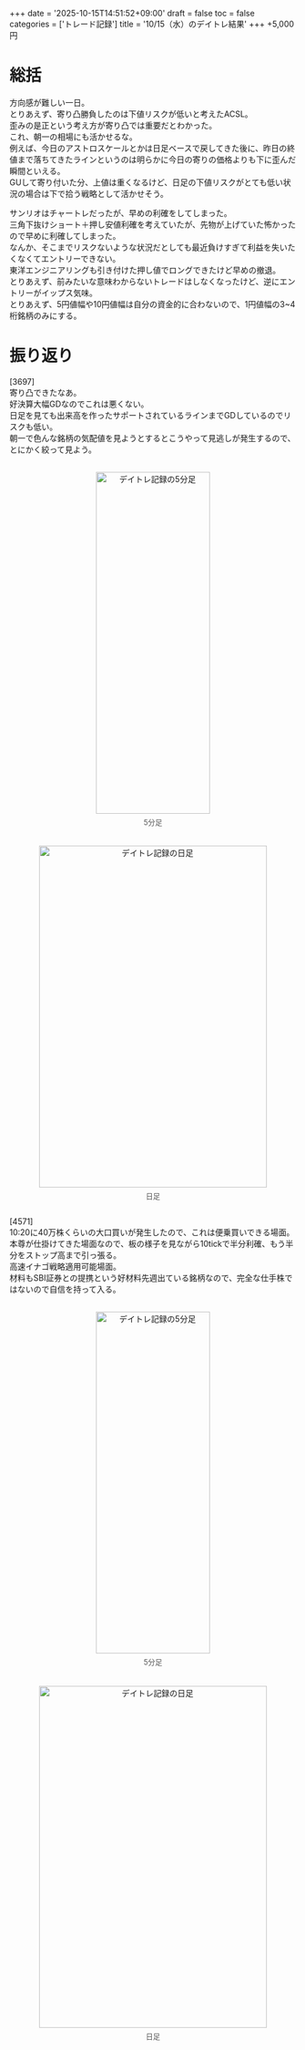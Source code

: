 +++
date = '2025-10-15T14:51:52+09:00'
draft = false
toc = false
categories = ['トレード記録']
title = '10/15（水）のデイトレ結果'
+++
+5,000円

# 総括
方向感が難しい一日。  
とりあえず、寄り凸勝負したのは下値リスクが低いと考えたACSL。  
歪みの是正という考え方が寄り凸では重要だとわかった。  
これ、朝一の相場にも活かせるな。  
例えば、今日のアストロスケールとかは日足ベースで戻してきた後に、昨日の終値まで落ちてきたラインというのは明らかに今日の寄りの価格よりも下に歪んだ瞬間といえる。  
GUして寄り付いた分、上値は重くなるけど、日足の下値リスクがとても低い状況の場合は下で拾う戦略として活かせそう。  

サンリオはチャートレだったが、早めの利確をしてしまった。  
三角下抜けショート＋押し安値利確を考えていたが、先物が上げていた怖かったので早めに利確してしまった。  
なんか、そこまでリスクないような状況だとしても最近負けすぎて利益を失いたくなくてエントリーできない。  
東洋エンジニアリングも引き付けた押し値でロングできたけど早めの撤退。  
とりあえず、前みたいな意味わからないトレードはしなくなったけど、逆にエントリーがイップス気味。  
とりあえず、5円値幅や10円値幅は自分の資金的に合わないので、1円値幅の3~4桁銘柄のみにする。  

# 振り返り
[3697]  
寄り凸できたなあ。  
好決算大幅GDなのでこれは悪くない。  
日足を見ても出来高を作ったサポートされているラインまでGDしているのでリスクも低い。  
朝一で色んな銘柄の気配値を見ようとするとこうやって見逃しが発生するので、とにかく絞って見よう。  
<div style="display: flex; gap: 20px; justify-content: center; flex-wrap: wrap; margin-top: 30px;">
<div style="text-align: center;">
<img src="/images/dailylog/3697/1015-5minutes.png" alt="デイトレ記録の5分足" width="200" height="600">
<p style="margin-top: 5px; font-size: 0.9em; color: #555;">5分足</p>
</div>
<div style="text-align: center;">
<img src="/images/dailylog/3697/1015-day.png" alt="デイトレ記録の日足" width="400" height="600">
<p style="margin-top: 5px; font-size: 0.9em; color: #555;">日足</p>
</div>
</div>

[4571]  
10:20に40万株くらいの大口買いが発生したので、これは便乗買いできる場面。  
本尊が仕掛けてきた場面なので、板の様子を見ながら10tickで半分利確、もう半分をストップ高まで引っ張る。  
高速イナゴ戦略適用可能場面。  
材料もSBI証券との提携という好材料先週出ている銘柄なので、完全な仕手株ではないので自信を持って入る。  
<div style="display: flex; gap: 20px; justify-content: center; flex-wrap: wrap; margin-top: 30px;">
<div style="text-align: center;">
<img src="/images/dailylog/4571/1015-5minutes.png" alt="デイトレ記録の5分足" width="200" height="600">
<p style="margin-top: 5px; font-size: 0.9em; color: #555;">5分足</p>
</div>
<div style="text-align: center;">
<img src="/images/dailylog/4571/1015-day.png" alt="デイトレ記録の日足" width="400" height="600">
<p style="margin-top: 5px; font-size: 0.9em; color: #555;">日足</p>
</div>
</div>